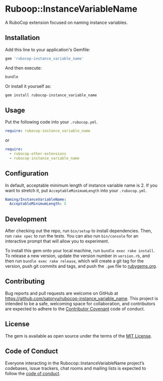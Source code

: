 # Ruboop::InstanceVariableName

A RuboCop extension focused on naming instance variables.

## Installation

Add this line to your application's Gemfile:

```ruby
gem 'rubocop-instance_variable_name'
```

And then execute:

```sh
bundle
```

Or install it yourself as:

```sh
gem install rubocop-instance_variable_name
```

## Usage

Put the following code into your `.rubocop.yml`.

```yaml
require: rubocop-instance_variable_name
```

or

```yaml
require:
  - rubocop-other-extensions
  - rubocop-instance_variable_name
```

## Configuration

In default, acceptable minimum length of instance variable name is 2.
If you want to stretch it, put `AcceptableMinimumLength` into your `.rubocop.yml`.

```yaml
Naming/InstanceVariableName:
  AcceptableMinimumLength: 5
```

## Development

After checking out the repo, run `bin/setup` to install dependencies. Then, run `rake spec` to run the tests. You can also run `bin/console` for an interactive prompt that will allow you to experiment.

To install this gem onto your local machine, run `bundle exec rake install`. To release a new version, update the version number in `version.rb`, and then run `bundle exec rake release`, which will create a git tag for the version, push git commits and tags, and push the `.gem` file to [rubygems.org](https://rubygems.org).

## Contributing

Bug reports and pull requests are welcome on GitHub at https://github.com/satoryu/rubocop-instance_variable_name. This project is intended to be a safe, welcoming space for collaboration, and contributors are expected to adhere to the [Contributor Covenant](http://contributor-covenant.org) code of conduct.

## License

The gem is available as open source under the terms of the [MIT License](https://opensource.org/licenses/MIT).

## Code of Conduct

Everyone interacting in the Rubocop::InstanceVariableName project’s codebases, issue trackers, chat rooms and mailing lists is expected to follow the [code of conduct](https://github.com/satoryu/rubocop-instance_variable_name/blob/master/CODE_OF_CONDUCT.md).
